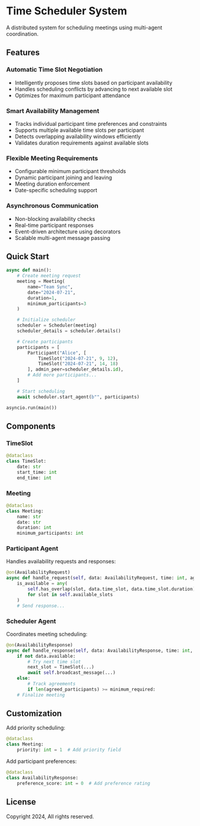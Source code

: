 # Time Scheduler System

A distributed system for scheduling meetings using multi-agent coordination.

## Features

### Automatic Time Slot Negotiation
- Intelligently proposes time slots based on participant availability
- Handles scheduling conflicts by advancing to next available slot
- Optimizes for maximum participant attendance

### Smart Availability Management
- Tracks individual participant time preferences and constraints
- Supports multiple available time slots per participant
- Detects overlapping availability windows efficiently
- Validates duration requirements against available slots

### Flexible Meeting Requirements
- Configurable minimum participant thresholds
- Dynamic participant joining and leaving
- Meeting duration enforcement
- Date-specific scheduling support

### Asynchronous Communication
- Non-blocking availability checks
- Real-time participant responses
- Event-driven architecture using decorators
- Scalable multi-agent message passing

## Quick Start

```python
async def main():
    # Create meeting request
    meeting = Meeting(
        name="Team Sync",
        date="2024-07-21",
        duration=1,
        minimum_participants=3
    )

    # Initialize scheduler
    scheduler = Scheduler(meeting)
    scheduler_details = scheduler.details()

    # Create participants
    participants = [
        Participant("Alice", [
            TimeSlot("2024-07-21", 9, 12),
            TimeSlot("2024-07-21", 14, 18)
        ], admin_peer=scheduler_details.id),
        # Add more participants...
    ]

    # Start scheduling
    await scheduler.start_agent(b"", participants)

asyncio.run(main())
```

## Components

### TimeSlot
```python
@dataclass
class TimeSlot:
    date: str
    start_time: int
    end_time: int
```

### Meeting
```python
@dataclass
class Meeting:
    name: str
    date: str
    duration: int
    minimum_participants: int
```

### Participant Agent
Handles availability requests and responses:
```python
@on(AvailabilityRequest)
async def handle_request(self, data: AvailabilityRequest, time: int, agent: AgentDetail):
    is_available = any(
        self.has_overlap(slot, data.time_slot, data.time_slot.duration)
        for slot in self.available_slots
    )
    # Send response...
```

### Scheduler Agent
Coordinates meeting scheduling:
```python
@on(AvailabilityResponse)
async def handle_response(self, data: AvailabilityResponse, time: int, agent: AgentDetail):
    if not data.available:
        # Try next time slot
        next_slot = TimeSlot(...)
        await self.broadcast_message(...)
    else:
        # Track agreements
        if len(agreed_participants) >= minimum_required:
    # Finalize meeting
```

## Customization

Add priority scheduling:
```python
@dataclass
class Meeting:
    priority: int = 1  # Add priority field
```

Add participant preferences:
```python
@dataclass
class AvailabilityResponse:
    preference_score: int = 0  # Add preference rating
```

## License
Copyright 2024, All rights reserved.